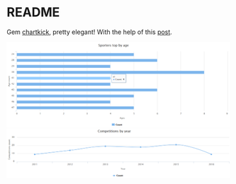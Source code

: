 # README

Gem [chartkick](http://chartkick.com/), pretty elegant! With the help of this [post](https://www.sitepoint.com/make-easy-graphs-and-charts-on-rails-with-chartkick/).

![sporters_top_by_age](https://raw.githubusercontent.com/Tanete/try_chartkick/master/public/fig_sporters_top_by_age.png)
![competitions_by_year](https://raw.githubusercontent.com/Tanete/try_chartkick/master/public/fig_competitions_by_year.png)
